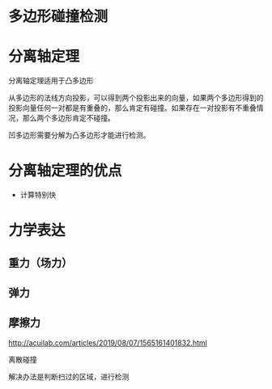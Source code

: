 




# 多边形碰撞检测

# 分离轴定理

分离轴定理适用于凸多边形

从多边形的法线方向投影，可以得到两个投影出来的向量，如果两个多边形得到的投影向量任何一对都是有重叠的，那么肯定有碰撞。如果存在一对投影有不重叠情况，那么两个多边形肯定不碰撞。

凹多边形需要分解为凸多边形才能进行检测。

# 分离轴定理的优点

- 计算特别快


# 力学表达

## 重力（场力）

## 弹力

## 摩擦力



http://acuilab.com/articles/2019/08/07/1565161401832.html




离散碰撞

解决办法是判断扫过的区域，进行检测